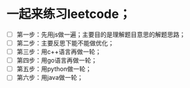 # 一起来练习leetcode；

- [ ] 第一步：先用js做一遍；主要目的是理解题目意思的解题思路；
- [ ] 第二步：主要反思下能不能做优化；
- [ ] 第三步：用c++语言再做一轮；
- [ ] 第四步：用go语言再做一轮；
- [ ] 第五步：用python做一轮；
- [ ] 第六步：用java做一轮；

